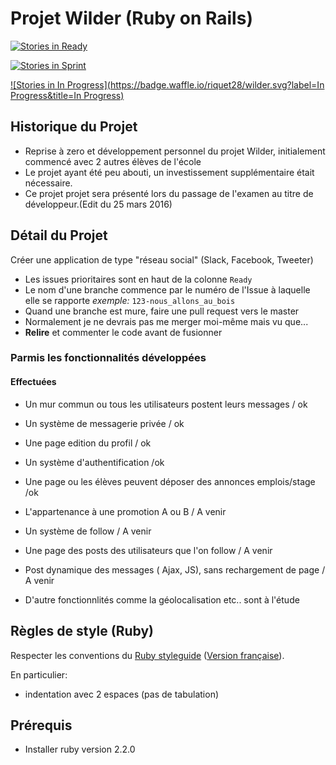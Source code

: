 # Projet Wilder (Ruby on Rails)

[![Stories in Ready](https://badge.waffle.io/riquet28/wilder.svg?label=ready&title=Ready)](http://waffle.io/riquet28/wilder)

[![Stories in Sprint](https://badge.waffle.io/riquet28/wilder.svg?label=sprint&title=Sprint)](https://waffle.io/riquet28/wilder)

[![Stories in In Progress](https://badge.waffle.io/riquet28/wilder.svg?label=In Progress&title=In Progress)](https://waffle.io/riquet28/wilder)


## Historique du Projet

* Reprise à zero et développement personnel du projet Wilder, initialement commencé avec 2 autres élèves de l'école
* Le projet ayant été peu abouti, un investissement supplémentaire était nécessaire.
* Ce projet projet sera présenté lors du passage de l'examen au titre de développeur.(Edit du 25 mars 2016)

## Détail du Projet

Créer une application de type "réseau social" (Slack, Facebook, Tweeter)

* Les issues prioritaires sont en haut de la colonne `Ready`
* Le nom d'une branche commence par le numéro de l'Issue à laquelle elle se rapporte
  *exemple:* `123-nous_allons_au_bois`
* Quand une branche est mure, faire une pull request vers le master
* Normalement je ne devrais pas me merger moi-même mais vu que...
* **Relire** et commenter le code avant de fusionner

### Parmis les fonctionnalités développées

 #### Effectuées

* Un mur commun ou tous les utilisateurs postent leurs messages / ok
* Un système de messagerie privée / ok
* Une page edition du profil / ok
* Un système d'authentification /ok
* Une page ou les élèves peuvent déposer des annonces emplois/stage /ok
* L'appartenance à une promotion A ou B / A venir
* Un système de follow / A venir
* Une page des posts des utilisateurs que l'on follow / A venir
* Post dynamique des messages ( Ajax, JS), sans rechargement de page / A venir

* D'autre fonctionnlités comme la géolocalisation etc.. sont à l'étude

## Règles de style (Ruby)

Respecter les conventions du [Ruby styleguide](https://github.com/bbatsov/ruby-style-guide#prelude)
([Version
française](https://github.com/gauthier-delacroix/ruby-style-guide/blob/master/README-frFR.md)).

En particulier:
* indentation avec 2 espaces (pas de tabulation)

## Prérequis

* Installer ruby version 2.2.0



